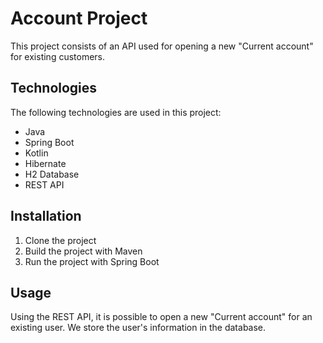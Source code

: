 # Account Project

This project consists of an API used for opening a new "Current account" for existing customers.

## Technologies

The following technologies are used in this project:

- Java
- Spring Boot
- Kotlin
- Hibernate
- H2 Database
- REST API

## Installation

1. Clone the project
2. Build the project with Maven
3. Run the project with Spring Boot

## Usage

Using the REST API, it is possible to open a new "Current account" for an existing user. We store the user's information in the database.
